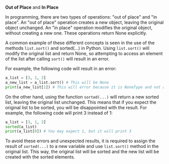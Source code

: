 **Out of Place** and **In Place**

In programming, there are two types of operations: "out of place" and "in place". An "out of place" operation creates a new object, leaving the original object unchanged. An "in place" operation modifies the original object, without creating a new one. These operations return None explicitly.

A common example of these different concepts is seen in the use of the methods `list.sort()` and sorted(...) in Python. Using `list.sort()` will modify the original list and return None, so attempting to access an element of the list after calling `sort()` will result in an error. 

For example, the following code will result in an error:

```py
a_list = [3, 1, 2]
a_new_list = a_list.sort() # This will be None
print(a_new_list[1]) # This will error because it is NoneType and not a list
```

On the other hand, using the function `sorted(...)` will return a new sorted list, leaving the original list unchanged. This means that if you expect the original list to be sorted, you will be disappointed with the result. For example, the following code will print 3 instead of 1:

```py
a_list = [3, 1, 2]
sorted(a_list)
print(a_list[0]) # You may expect 1, but it will print 3
```

To avoid these errors and unexpected results, it is required to assign the result of `sorted(...)` to a new variable and use `list.sort()` method in the original list. This way, the original list will be sorted and the new list will be created with the sorted elements.
